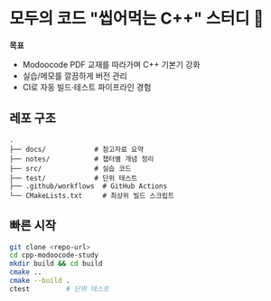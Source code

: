 # 모두의 코드 "씹어먹는 C++" 스터디 🚀

**목표**  
- Modoocode PDF 교재를 따라가며 C++ 기본기 강화  
- 실습/메모를 깔끔하게 버전 관리  
- CI로 자동 빌드·테스트 파이프라인 경험

## 레포 구조
```text
.
├── docs/            # 참고자료 요약
├── notes/           # 챕터별 개념 정리
├── src/             # 실습 코드
├── test/            # 단위 테스트
├── .github/workflows  # GitHub Actions
└── CMakeLists.txt     # 최상위 빌드 스크립트
```

## 빠른 시작
```bash
git clone <repo-url>
cd cpp-modoocode-study
mkdir build && cd build
cmake ..
cmake --build .
ctest         # 단위 테스트
```

